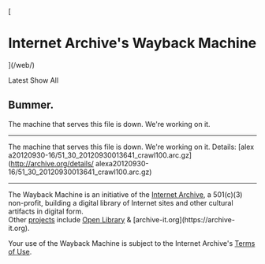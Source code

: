 [

# Internet Archive's Wayback Machine

](/web/)

Latest Show All

## Bummer.

  

The machine that serves this file is down. We're working on it.

* * *

The machine that serves this file is down. We're working on it. Details: [alex
a20120930-16/51_30_20120930013641_crawl100.arc.gz](http://archive.org/details/
alexa20120930-16/51_30_20120930013641_crawl100.arc.gz)

* * *

The Wayback Machine is an initiative of the [Internet
Archive](//archive.org/), a 501(c)(3) non-profit, building a digital library
of Internet sites and other cultural artifacts in digital form.  
Other [projects](//archive.org/projects/) include [Open
Library](https://openlibrary.org/) &amp; [archive-it.org](https://archive-
it.org).

Your use of the Wayback Machine is subject to the Internet Archive's [Terms of
Use](//archive.org/about/terms.php).

